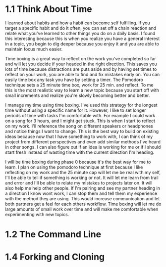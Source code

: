 # 1.1 Think About Time
I learned about habits and how a habit can become self fulfilling. If you target a specific habit and do it often, you can set off a chain reaction and relate what you've learned to other things you do on a daily basis. I found this interesting because this is when you realize you have a general interest in a topic, you begin to dig deeper because you enjoy it and you are able to maintain focus much easier.

Time boxing is a great way to reflect on the work you've completed so far and will let you decide if your headed in the right direction. This saves you lots of time because distractions are puts aside and by having set times to reflect on your work, you are able to find and fix mistakes early on. You can easily time box any task you have by setting a timer. The Pomodoro technique sets a 25 minute time box, work for 25 min. and reflect. To me this is the most realistic way to learn a new topic because you start off with small increments and realize you're slowly becoming better and better.

I manage my time using time boxing. I've used this strategy for the longest time without using a specific name for it. However, I like to set longer periods of time with tasks I'm comfortable with. For example I could work on a song for 3 hours, and I might get stuck. This is when I start to reflect on my work. I'll reference the song on different speakers or headphones and notice things I want to change. This is the best way to build on existing ideas because now that I have something to work with, I can think of my project from different perspectives and even add similar methods I've heard in other songs. I can also figure out if an idea is working for me or if I should start fresh instead of wasting time with the current direction I'm heading. 

I will be time boxing during phase 0 because it's the best way for me to learn. I plan on using the pomodoro technique at first because I like reflecting on my work and the 25 minute cap will let me be real with my self, I'll be able to tell if something is working or not. It will let me learn from trail and error and I'll be able to relate my mistakes to projects later on. It will also help me help other people. If I'm pairing and see my partner heading in a direction I know wont work, I can stop them and tell them my experience with the method they are using. This would increase communication and let both partners get a feel for each others workflow. Time boxing will let me do large amounts of small work over time and will make me comfortable when experimenting with new topics.

# 1.2 The Command Line


# 1.4 Forking and Cloning
